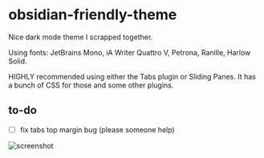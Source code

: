 # obsidian-friendly-theme
Nice dark mode theme I scrapped together.

Using fonts: JetBrains Mono, iA Writer Quattro V, Petrona, Ranille, Harlow Solid.

HIGHLY recommended using either the Tabs plugin or Sliding Panes. It has a bunch of CSS for those and some other plugins.

## to-do
- [ ] fix tabs top margin bug (please someone help)

![screenshot](https://user-images.githubusercontent.com/67032657/139351465-5114677c-71d2-4b00-8c17-ff672167094b.png)
